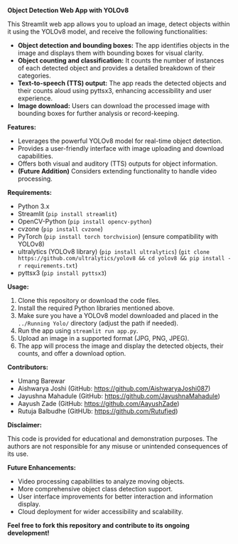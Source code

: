 **Object Detection Web App with YOLOv8**

This Streamlit web app allows you to upload an image, detect objects within it using the YOLOv8 model, and receive the following functionalities:

- **Object detection and bounding boxes:** The app identifies objects in the image and displays them with bounding boxes for visual clarity.
- **Object counting and classification:** It counts the number of instances of each detected object and provides a detailed breakdown of their categories.
- **Text-to-speech (TTS) output:** The app reads the detected objects and their counts aloud using pyttsx3, enhancing accessibility and user experience.
- **Image download:** Users can download the processed image with bounding boxes for further analysis or record-keeping.

**Features:**

- Leverages the powerful YOLOv8 model for real-time object detection.
- Provides a user-friendly interface with image uploading and download capabilities.
- Offers both visual and auditory (TTS) outputs for object information.
- **(Future Addition)** Considers extending functionality to handle video processing.

**Requirements:**

- Python 3.x
- Streamlit (`pip install streamlit`)
- OpenCV-Python (`pip install opencv-python`)
- cvzone (`pip install cvzone`)
- PyTorch (`pip install torch torchvision`) (ensure compatibility with YOLOv8)
- ultralytics (YOLOv8 library) (`pip install ultralytics`) (`git clone https://github.com/ultralytics/yolov8 && cd yolov8 && pip install -r requirements.txt`)
- pyttsx3 (`pip install pyttsx3`)

**Usage:**

1. Clone this repository or download the code files.
2. Install the required Python libraries mentioned above.
3. Make sure you have a YOLOv8 model downloaded and placed in the `../Running Yolo/` directory (adjust the path if needed).
4. Run the app using `streamlit run app.py`.
5. Upload an image in a supported format (JPG, PNG, JPEG).
6. The app will process the image and display the detected objects, their counts, and offer a download option.

**Contributors:**

- Umang Barewar
- Aishwarya Joshi (GitHub: https://github.com/AishwaryaJoshi087)
- Jayushna Mahadule (GitHub: https://github.com/JayushnaMahadule)
- Aayush Zade (GitHub: https://github.com/AayushZade)
- Rutuja Balbudhe (GitHUb: https://github.com/Rutufied)

**Disclaimer:**

This code is provided for educational and demonstration purposes. The authors are not responsible for any misuse or unintended consequences of its use.

**Future Enhancements:**

- Video processing capabilities to analyze moving objects.
- More comprehensive object class detection support.
- User interface improvements for better interaction and information display.
- Cloud deployment for wider accessibility and scalability.

**Feel free to fork this repository and contribute to its ongoing development!**
